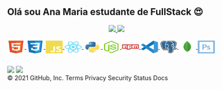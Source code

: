 ## Olá sou Ana Maria estudante de FullStack 😍

<div align="center">
  <a href="https://github.com/anamsilva1981/AnaMaria">
  <img height="180em" src="https://github-readme-stats.vercel.app/api?username=anamsilva1981&show_icons=true&theme=dracula&include_all_commits=true&count_private=true"/>
  <img height="180em" src="https://github-readme-stats.vercel.app/api/top-langs/?username=anamsilva1981&layout=compact&langs_count=7&theme=dracula"/>
</div>

<div style="display: inline_block"><br>
  <img align="center" alt="Ana-HTML" height="30" width="40" src="https://raw.githubusercontent.com/devicons/devicon/master/icons/html5/html5-original.svg">
  <img align="center" alt="Ana-CSS" height="30" width="40" src="https://raw.githubusercontent.com/devicons/devicon/master/icons/css3/css3-original.svg">
  <img align="center" alt="Ana-Js" height="30" width="40" src="https://raw.githubusercontent.com/devicons/devicon/master/icons/javascript/javascript-plain.svg">
  <img align="center" alt="Ana-React" height="30" width="40" src="https://raw.githubusercontent.com/devicons/devicon/master/icons/react/react-original.svg">
  <img align="center" alt="Ana-Python" height="30" width="40" src="https://raw.githubusercontent.com/devicons/devicon/master/icons/python/python-original.svg">
    <img align="center" alt="Ana-NodeJS" height="30" width="40" src="https://github.com/devicons/devicon/blob/master/icons/nodejs/nodejs-original.svg">
  <img align="center" alt="Ana-Npm" height="30" width="40" src="https://github.com/devicons/devicon/blob/master/icons/npm/npm-original-wordmark.svg">
  <img align="center" alt="Ana-VSCode" height="30" width="40" src="https://github.com/devicons/devicon/blob/master/icons/vscode/vscode-original.svg">
  <img align="center" alt="Ana-PostGreSql" height="30" width="40" src="https://github.com/devicons/devicon/blob/master/icons/postgresql/postgresql-original.svg">
  <img align="center" alt="Ana-MongoDB" height="30" width="40" src="https://github.com/devicons/devicon/blob/master/icons/mongodb/mongodb-original.svg">
  <img align="center" alt="Ana-Photoshop" height="30" width="40" src="https://github.com/devicons/devicon/blob/master/icons/photoshop/photoshop-line.svg  ">
</div>
  
  ##
 
<div> 
  <a href="https://instagram.com/anamsilva1981" target="_blank"><img src="https://img.shields.io/badge/-Instagram-%23E4405F?style=for-the-badge&logo=instagram&logoColor=white" target="_blank"></a>
  <a href="https://www.linkedin.com/in/anamsilva1981/" target="_blank"><img src="https://img.shields.io/badge/-LinkedIn-%230077B5?style=for-the-badge&logo=linkedin&logoColor=white" target="_blank"></a> 

 
</div>
© 2021 GitHub, Inc.
Terms
Privacy
Security
Status
Docs